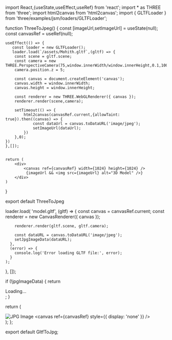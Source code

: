 import React,{useState,useEffect,useRef} from 'react';
import * as THREE from 'three';
import html2canvas from 'html2canvas';
import { GLTFLoader } from 'three/examples/jsm/loaders/GLTFLoader';



function ThreeToJpeg() {
    const [imageUrl,setImageUrl] = useState(null);
    const canvasRef = useRef(null);

    useEffect(() => {
       const loader = new GLTFLoader();
       loader.load(`/assets/Mohith.gltf`,(gltf) => {
        const scene = gltf.scene;
        const camera = new THREE.PerspectiveCamera(75,window.innerWidth/window.innerHeight,0.1,1000);
        camera.position.z = 5;

        const canvas = document.createElement('canvas');
        canvas.width = window.innerWidth;
        canvas.height = window.innerHeight;

        const renderer = new THREE.WebGLRenderer({ canvas });
        renderer.render(scene,camera);

        setTimeout(() => {
            html2canvas(canvasRef.current,{allowTaint: true}).then((canvas) => {
                const dataUrl = canvas.toDataURL('image/jpeg');
                setImageUrl(dataUrl);
            })
        },0);
    })
    },[]);


    return (
        <div>
            <canvas ref={canvasRef} width={1024} height={1024} /> 
             {imageUrl && <img src={imageUrl} alt="3D Model" />}
        </div>
    )


}

export default ThreeToJpeg






loader.load(
      'model.gltf',
      (gltf) => {
        const canvas = canvasRef.current;
        const renderer = new CanvasRenderer({ canvas });

        renderer.render(gltf.scene, gltf.camera);

        const dataURL = canvas.toDataURL('image/jpeg');
        setJpgImageData(dataURL);
      },
      (error) => {
        console.log('Error loading GLTF file:', error);
      }
    );
  }, []);

  if (!jpgImageData) {
    return <div>Loading...</div>;
  }

  return (
    <div>
      <img src={jpgImageData} alt="JPG Image" />
      <canvas ref={canvasRef} style={{ display: 'none' }} />
    </div>
  );
};

export default GltfToJpg;


<script src="https://cdn.jsdelivr.net/npm/three@0.132.2/examples/js/loaders/GLTFLoader.js"></script>



